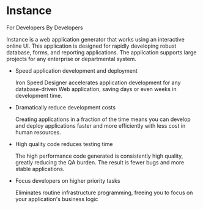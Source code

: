 Instance
========

For Developers By Developers

Instance is a web application generator that works using an interactive online UI. This application is designed for rapidly developing robust database, forms, and reporting applications. The application supports large projects for any enterprise or departmental system. 

* Speed application development and deployment

  Iron Speed Designer accelerates application development for any database-driven Web application, saving days or even weeks in development time. 

* Dramatically reduce development costs

  Creating applications in a fraction of the time means you can develop and deploy applications faster and more efficiently with less cost in human resources. 

* High quality code reduces testing time

  The high performance code generated is consistently high quality, greatly reducing the QA burden. The result is fewer bugs and more stable applications.

* Focus developers on higher priority tasks

  Eliminates routine infrastructure programming, freeing you to focus on your application's business logic
